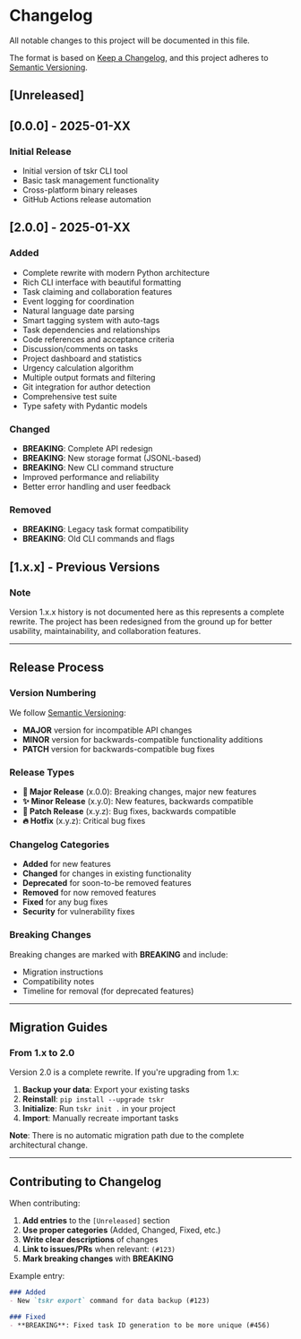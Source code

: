 # Changelog

All notable changes to this project will be documented in this file.

The format is based on [Keep a Changelog](https://keepachangelog.com/en/1.0.0/),
and this project adheres to [Semantic Versioning](https://semver.org/spec/v2.0.0.html).

## [Unreleased]

## [0.0.0] - 2025-01-XX

### Initial Release

- Initial version of tskr CLI tool
- Basic task management functionality
- Cross-platform binary releases
- GitHub Actions release automation

## [2.0.0] - 2025-01-XX

### Added

- Complete rewrite with modern Python architecture
- Rich CLI interface with beautiful formatting
- Task claiming and collaboration features
- Event logging for coordination
- Natural language date parsing
- Smart tagging system with auto-tags
- Task dependencies and relationships
- Code references and acceptance criteria
- Discussion/comments on tasks
- Project dashboard and statistics
- Urgency calculation algorithm
- Multiple output formats and filtering
- Git integration for author detection
- Comprehensive test suite
- Type safety with Pydantic models

### Changed

- **BREAKING**: Complete API redesign
- **BREAKING**: New storage format (JSONL-based)
- **BREAKING**: New CLI command structure
- Improved performance and reliability
- Better error handling and user feedback

### Removed

- **BREAKING**: Legacy task format compatibility
- **BREAKING**: Old CLI commands and flags

## [1.x.x] - Previous Versions

### Note

Version 1.x.x history is not documented here as this represents a complete rewrite.
The project has been redesigned from the ground up for better usability,
maintainability, and collaboration features.

---

## Release Process

### Version Numbering

We follow [Semantic Versioning](https://semver.org/):

- **MAJOR** version for incompatible API changes
- **MINOR** version for backwards-compatible functionality additions
- **PATCH** version for backwards-compatible bug fixes

### Release Types

- **🚀 Major Release** (x.0.0): Breaking changes, major new features
- **✨ Minor Release** (x.y.0): New features, backwards compatible
- **🐛 Patch Release** (x.y.z): Bug fixes, backwards compatible
- **🔥 Hotfix** (x.y.z): Critical bug fixes

### Changelog Categories

- **Added** for new features
- **Changed** for changes in existing functionality
- **Deprecated** for soon-to-be removed features
- **Removed** for now removed features
- **Fixed** for any bug fixes
- **Security** for vulnerability fixes

### Breaking Changes

Breaking changes are marked with **BREAKING** and include:

- Migration instructions
- Compatibility notes
- Timeline for removal (for deprecated features)

---

## Migration Guides

### From 1.x to 2.0

Version 2.0 is a complete rewrite. If you're upgrading from 1.x:

1. **Backup your data**: Export your existing tasks
2. **Reinstall**: `pip install --upgrade tskr`
3. **Initialize**: Run `tskr init .` in your project
4. **Import**: Manually recreate important tasks

**Note**: There is no automatic migration path due to the complete architectural change.

---

## Contributing to Changelog

When contributing:

1. **Add entries** to the `[Unreleased]` section
2. **Use proper categories** (Added, Changed, Fixed, etc.)
3. **Write clear descriptions** of changes
4. **Link to issues/PRs** when relevant: `(#123)`
5. **Mark breaking changes** with **BREAKING**

Example entry:

```markdown
### Added
- New `tskr export` command for data backup (#123)

### Fixed
- **BREAKING**: Fixed task ID generation to be more unique (#456)
```
